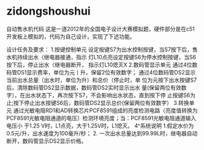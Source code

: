 # zidongshoushui
自动售水机代码
这是一道2012年的全国电子设计大赛模拟题，硬件部分是在c51开发板上模拟的，代码为自己设计，实现了下述功能。

设计任务及要求：
1.按键控制单元
设定按键S7为出水控制按键，当S7按下后，售水机持续出水〈继电器接通，指示 灯L10点亮设定按键S6为停水控制按键，当S6按下后，停止出水〈继电器断开， 指示灯L10熄灭X
2.数码管显示单元
通过4位数码管DS1显示费率，单位为元丨升，保留2位有效数字；
通过4位数码管DS2显示当前出水总量（出水时，单位为升）和总价（停止时，单 位为元按下出水按键S7后，清除数码管DS2显示数据，数码管DS2实时显示出水 量(保留两位有效数字〕，在出水状态下，再次按下S7，不会影响出水状态，直到按下停 止按键S6为止;按下停止出水按键S6后，数码管DS2显示总价(保留两位有效数字）
3.转换单元
通过光敏电阻RD1和AD转换芯片PCF8591组成的亮度检测电路〈亮度值转换为PCF8591光敏电阻通道的电压〕检测环境亮度；当：PCF8591光敏电阻通道输入电压小 于1.25 V时，L1点亮，大于1.25V时，L1熄灭。
4^系统说明
  1.假定水价为0.5元/升，出水速度为100毫升/秒；
  2. 一次出水总量达到99.99L时，继电器自动断开，数码管显示DS2显示价格。
